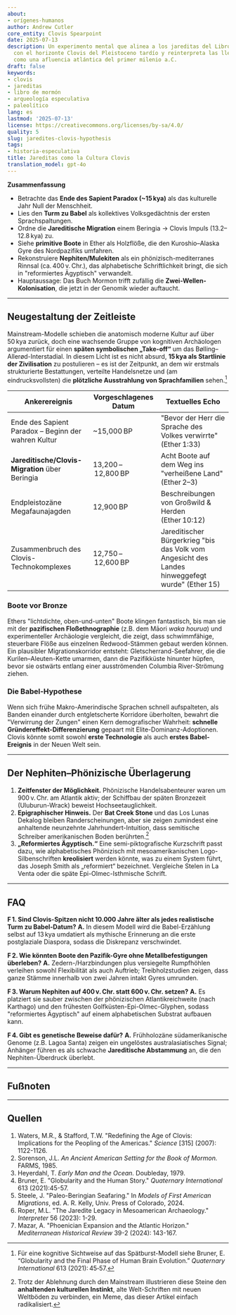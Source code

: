 ```yaml
---
about:
- orígenes-humanos
author: Andrew Cutler
core_entity: Clovis Spearpoint
date: 2025-07-13
description: Un experimento mental que alinea a los jareditas del Libro de Mormón
  con el horizonte Clovis del Pleistoceno tardío y reinterpreta las llegadas nefitas
  como una afluencia atlántica del primer milenio a.C.
draft: false
keywords:
- clovis
- jareditas
- libro de mormón
- arqueología especulativa
- paleolítico
lang: es
lastmod: '2025-07-13'
license: https://creativecommons.org/licenses/by-sa/4.0/
quality: 5
slug: jaredites-clovis-hypothesis
tags:
- historia-especulativa
title: Jareditas como la Cultura Clovis
translation_model: gpt-4o
---
```


**Zusammenfassung**

- Betrachte das **Ende des Sapient Paradox (~15 kya)** als das kulturelle Jahr Null der Menschheit.
- Lies den **Turm zu Babel** als kollektives Volksgedächtnis der ersten Sprachspaltungen.
- Ordne die **Jareditische Migration** einem Beringia → Clovis Impuls (13.2–12.8 kya) zu.
- Siehe **primitive Boote** in Ether als Holzflöße, die den Kuroshio–Alaska Gyre des Nordpazifiks umfahren.
- Rekonstruiere **Nephiten/Mulekiten** als ein phönizisch-mediterranes Rinnsal (ca. 400 v. Chr.), das alphabetische Schriftlichkeit bringt, die sich in "reformiertes Ägyptisch" verwandelt.
- Hauptaussage: Das Buch Mormon trifft zufällig die **Zwei-Wellen-Kolonisation**, die jetzt in der Genomik wieder auftaucht.

---

## Neugestaltung der Zeitleiste

Mainstream-Modelle schieben die anatomisch moderne Kultur auf über 50 kya zurück, doch eine wachsende Gruppe von kognitiven Archäologen argumentiert für einen **späten symbolischen „Take-off“** um das Bølling–Allerød-Interstadial. In diesem Licht ist es nicht absurd, **15 kya als Startlinie der Zivilisation** zu postulieren – es ist der Zeitpunkt, an dem wir erstmals strukturierte Bestattungen, verteilte Handelsnetze und (am eindrucksvollsten) die **plötzliche Ausstrahlung von Sprachfamilien** sehen.[^1]

| Ankerereignis | Vorgeschlagenes Datum | Textuelles Echo |
|---------------|-----------------------|-----------------|
| Ende des Sapient Paradox – Beginn der wahren Kultur | ~15,000 BP | "Bevor der Herr die Sprache des Volkes verwirrte" (Ether 1:33) |
| **Jareditische/Clovis-Migration** über Beringia | 13,200 – 12,800 BP | Acht Boote auf dem Weg ins "verheißene Land" (Ether 2–3) |
| Endpleistozäne Megafaunajagden | 12,900 BP | Beschreibungen von Großwild & Herden (Ether 10:12) |
| Zusammenbruch des Clovis-Technokomplexes | 12,750 – 12,600 BP | Jareditischer Bürgerkrieg "bis das Volk vom Angesicht des Landes hinweggefegt wurde" (Ether 15) |

### Boote vor Bronze

Ethers "lichtdichte, oben-und-unten" Boote klingen fantastisch, bis man sie mit der **pazifischen Floßethnographie** (z.B. dem Māori *waka hourua*) und experimenteller Archäologie vergleicht, die zeigt, dass schwimmfähige, steuerbare Flöße aus einzelnen Redwood-Stämmen gebaut werden können. Ein plausibler Migrationskorridor entsteht: Gletscherrand-Seefahrer, die die Kurilen–Aleuten-Kette umarmen, dann die Pazifikküste hinunter hüpfen, bevor sie ostwärts entlang einer ausströmenden Columbia River-Strömung ziehen.

### Die Babel-Hypothese

Wenn sich frühe Makro-Amerindische Sprachen schnell aufspalteten, als Banden einander durch entgletscherte Korridore überholten, bewahrt die "Verwirrung der Zungen" einen Kern demografischer Wahrheit: **schnelle Gründereffekt-Differenzierung** gepaart mit Elite-Dominanz-Adoptionen. Clovis könnte somit sowohl **erste Technologie** als auch **erstes Babel-Ereignis** in der Neuen Welt sein.

---

## Der Nephiten–Phönizische Überlagerung

1. **Zeitfenster der Möglichkeit.** Phönizische Handelsabenteurer waren um 900 v. Chr. am Atlantik aktiv; der Schiffbau der späten Bronzezeit (Uluburun-Wrack) beweist Hochseetauglichkeit.
2. **Epigraphischer Hinweis.** Der **Bat Creek Stone** und das Los Lunas Dekalog bleiben Randerscheinungen, aber sie zeigen zumindest eine anhaltende neunzehnte Jahrhundert-Intuition, dass semitische Schreiber amerikanischen Boden berührten.[^2]
3. **„Reformiertes Ägyptisch.“** Eine semi-piktografische Kurzschrift passt dazu, wie alphabetisches Phönizisch mit mesoamerikanischen Logo-Silbenschriften **kreolisiert** werden könnte, was zu einem System führt, das Joseph Smith als „reformiert“ bezeichnet. Vergleiche Stelen in La Venta oder die späte Epi-Olmec-Isthmische Schrift.

---

## FAQ

**F 1. Sind Clovis-Spitzen nicht 10.000 Jahre älter als jedes realistische Turm zu Babel-Datum?** 
**A.** In diesem Modell wird die Babel-Erzählung selbst auf 13 kya umdatiert als mythische Erinnerung an die erste postglaziale Diaspora, sodass die Diskrepanz verschwindet.

**F 2. Wie könnten Boote den Pazifik-Gyre ohne Metallbefestigungen überleben?** 
**A.** Zedern-/Harzbindungen plus versiegelte Rumpfhöhlen verleihen sowohl Flexibilität als auch Auftrieb; Treibholzstudien zeigen, dass ganze Stämme innerhalb von zwei Jahren intakt Gyres umrunden.

**F 3. Warum Nephiten auf 400 v. Chr. statt 600 v. Chr. setzen?** 
**A.** Es platziert sie sauber zwischen der phönizischen Atlantikreichweite (nach Karthago) und den frühesten Golfküsten-Epi-Olmec-Glyphen, sodass "reformiertes Ägyptisch" auf einem alphabetischen Substrat aufbauen kann.

**F 4. Gibt es genetische Beweise dafür?** 
**A.** Frühholozäne südamerikanische Genome (z.B. Lagoa Santa) zeigen ein ungelöstes australasiatisches Signal; Anhänger führen es als schwache **Jareditische Abstammung** an, die den Nephiten-Überdruck überlebt.

---

## Fußnoten

[^1]: Für eine kognitive Sichtweise auf das Spätburst-Modell siehe Bruner, E. “Globularity and the Final Phase of Human Brain Evolution.” *Quaternary International* 613 (2021): 45‑57. 
[^2]: Trotz der Ablehnung durch den Mainstream illustrieren diese Steine den **anhaltenden kulturellen Instinkt**, alte Welt-Schriften mit neuen Weltböden zu verbinden, ein Meme, das dieser Artikel einfach radikalisiert.

---

## Quellen

1. Waters, M.R., & Stafford, T.W. "Redefining the Age of Clovis: Implications for the Peopling of the Americas." *Science* [315] (2007): 1122-1126. 
2. Sorenson, J.L. *An Ancient American Setting for the Book of Mormon.* FARMS, 1985. 
3. Heyerdahl, T. *Early Man and the Ocean.* Doubleday, 1979. 
4. Bruner, E. "Globularity and the Human Story." *Quaternary International* 613 (2021):45-57. 
5. Steele, J. "Paleo-Beringian Seafaring." In *Models of First American Migrations*, ed. A. R. Kelly, Univ. Press of Colorado, 2024. 
6. Roper, M.L. "The Jaredite Legacy in Mesoamerican Archaeology." *Interpreter* 56 (2023): 1-29. 
7. Mazar, A. "Phoenician Expansion and the Atlantic Horizon." *Mediterranean Historical Review* 39-2 (2024): 143-167.